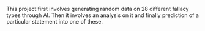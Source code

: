 This project first involves generating random data on 28 different fallacy types through AI.
Then it involves an analysis on it and finally prediction of a particular statement into one of these.

